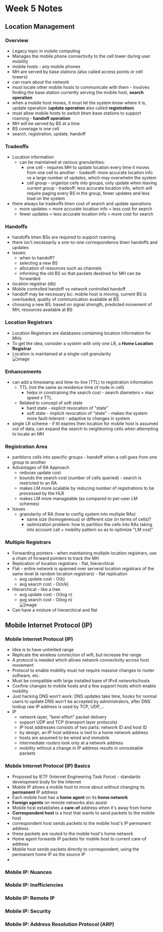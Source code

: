# Week 5 Notes

## Location Management
### Overview
* Legacy topic in mobile computing
* Manages the mobile phone connectivity to the cell tower during user mobility
* mobile hosts - any mobile phones
* MH are served by base stations (also called access points or cell towers)
* can roam about the network
* must locate other mobile hosts to communicate with them - involves finding the base station currently serving the mobile host, **search operation**
* when a mobile host moves, it must let the system know where it is, update operation (**update operation** also called **registration**)
* must allow mobile hosts to switch btwn base stations to support roaming - **handoff operation**
* MH will be served by BS at a time
* BS coverage is one cell
* search, registration, update, handoff 
### Tradeoffs
* Location information
   * can be maintained at various granularities:
     * one cell - requires MH to update location every time it moves from one cell to another - tradeoff: more accurate location info vs a large number of updates, which may overwhelm the system
     * cell group - organize cells into groups, only update when leaving current group - tradeoff: less accurate location info, which will require paging every BS in the group, fewer updates and less load on the system
* there always be tradeoffs btwn cost of search and update operations
   * more updates = more accurate location info = less cost for search
   * fewer updates  = less accurate location info = more cost for search
### Handoffs
* handoffs btwn BSs are required to support roaming
* there isn't necessarily a one-to-one correspondence btwn handoffs and updates
* issues:
   * when to handoff?
   * selecting a new BS
   * allocation of resources such as channels
   * informing the old BS so that packets destined for MH can be forwarded
* location registrar (db) 
* Mobile controlled handoff vs network controlled handoff
* handoff may be necessary bc: mobile host is moving, current BS is overloaded, quality of communication available at BS
* choosing a new BS: based on signal strength, predicted movement of MH, resources available at BS
### Location Registrars
* Location Registrars are databases containing location information for MHs
* To get the idea, consider a system with only one LR, a **Home Location Registrar**
* Location is maintained at a single-cell granularity <br> 
![image](https://user-images.githubusercontent.com/17733481/156081169-d61834ae-9e76-4da5-8fb3-63a75f72ceab.png)
### Enhancements
* can add a timestamp and time-to-live (TTL) to registration information
   * TTL (not the same as residence time of node in cell)
     * helps in constraining the search cost - search diameters = max speed x TTL
   * Related to concept of soft state
     * hard state - explicit revocation of "state"
     * soft state - implicit revocation of "state" - makes the system more fault-tolerant - adaptive to changes in system
* single LR scheme - if ttl expires then location for mobile host is assumed out of data, can expand the search to neighboring cells when attempting to locate an MH  
### Registration Area
* partitions cells into specific groups - handoff when a cell goes from one group to another
* Advantages of RA Approach
   * reduces update cost
   * bounds the search cost (number of cells queried) - search is restricted to an RA
   * makes LM more scalable by reducing number of registrations to be processed by the HLR
   * makes LM more manageable (as compared to per-user LM schemes)
* Issues
   * granularity of RA (how to config system into multiple RAs)
     * same size (homogeneous) or different size (in terms of cells)?
     * optimization problem: how to partition the cells into RAs taking into account call + mobility pattern so as to optimize "LM cost"
### Multiple Registrars
* Forwarding pointers - when maintaining multiple location registrars, use a chain of forward pointers to track the MH
* Replication of location registrars - flat, hierarchical
* Flat - entire network is spanned over serveral location registrars of the same level (k random location registrars) - flat replication
    * avg update cost - O(k)
    * avg search cost - O(n/k)  
* Hierarchical - like a tree  
   * avg update cost - O(log n) 
   * avg search cost - O(log n) <br> ![image](https://user-images.githubusercontent.com/17733481/156268526-8fbc4ec0-3325-4cfe-a195-f34ea363c1d5.png)
* Can have a mixture of hierarchical and flat 

## Mobile Internet Protocol (IP)
### Mobile Internet Protocol (IP)
* Idea is to have unlimited range
* Replicate the wireless connection of wifi, but increase the range
* A protocol is needed which allows network connectivity across host movement
* Protocol to enable mobility must not require massive changes to router software, etc.
* Must be compatible with large installed base of IPv4 networks/hosts
* Confine changes to mobile hosts and a few support hosts which enable mobility
* Just hacking DNS won't work: DNS updates take time, hooks for normal users to update DNS won't be accepted by administrators, after DNS lookup raw IP address is used by TCP, UDP,...
* IP
   * network layer, "best-effort" packet delivery
   * support UDP and TCP (transport layer protocols)
   * IP host addresses consists of two parts: network ID and host ID
   * by design, an IP host address is tied to a home network address
   * hosts are assumed to be wired and immobile
   * intermediate routers look only at a network address
   * mobility without a change in IP address results in unrouteable packets
### Mobile Internet Protocol (IP) Basics
* Proposed by IETF (Internet Engineering Task Force) - standards development body for the Internet
* Mobile IP allows a mobile host to move about without changing its **permanent** IP address
* Each mobile host has a **home agent** on its **home network**
* **Foreign agents** on remote networks also assist
* Mobile host establishes a **care-of** address when it's away from home
* **Correspondent host** is a host that wants to send packets to the mobile host
* correspondent host sends packets to the mobile host's IP permanent address
* these packets are routed to the mobile host's home network
* Home agent forwards IP packets for mobile host to current care-of address
* Mobile host sends packets directly to correspondent, using the permanent home IP as the source IP
* 

### Mobile IP: Nuances
### Mobile IP: Inefficiencies
### Mobile IP: Remote IP
### Mobile IP: Security
### Mobile IP: Address Resolution Protocol (ARP)
